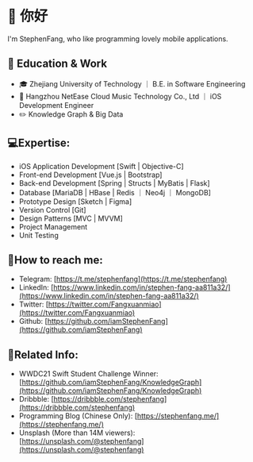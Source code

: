 # 👋 你好 
I'm StephenFang, who like programming lovely mobile applications.

## 🏫 Education & Work
 - 🎓 Zhejiang University of Technology ｜ B.E. in Software Engineering
 - 💼  Hangzhou NetEase Cloud Music Technology Co., Ltd ｜ iOS Development Engineer 
 - ✏️ Knowledge Graph & Big Data

## 💻Expertise:
- iOS Application Development [Swift | Objective-C]
- Front-end Development [Vue.js | Bootstrap]
- Back-end Development [Spring | Structs | MyBatis | Flask]
- Database [MariaDB | HBase | Redis ｜ Neo4j ｜ MongoDB]
- Prototype Design [Sketch | Figma]
- Version Control [Git]
- Design Patterns [MVC | MVVM]
- Project Management
- Unit Testing

## 📮How to reach me:
- Telegram: [https://t.me/stephenfang](https://t.me/stephenfang)
- LinkedIn: [https://www.linkedin.com/in/stephen-fang-aa811a32/](https://www.linkedin.com/in/stephen-fang-aa811a32/)
- Twitter: [https://twitter.com/Fangxuanmiao](https://twitter.com/Fangxuanmiao)
- Github: [https://github.com/iamStephenFang](https://github.com/iamStephenFang)

## 📁Related Info:
- WWDC21 Swift Student Challenge Winner: [https://github.com/iamStephenFang/KnowledgeGraph](https://github.com/iamStephenFang/KnowledgeGraph)
- Dribbble: [https://dribbble.com/stephenfang](https://dribbble.com/stephenfang)
- Programming Blog (Chinese Only): [https://stephenfang.me/](https://stephenfang.me/)
- Unsplash (More than 14M viewers): [https://unsplash.com/@stephenfang](https://unsplash.com/@stephenfang)
